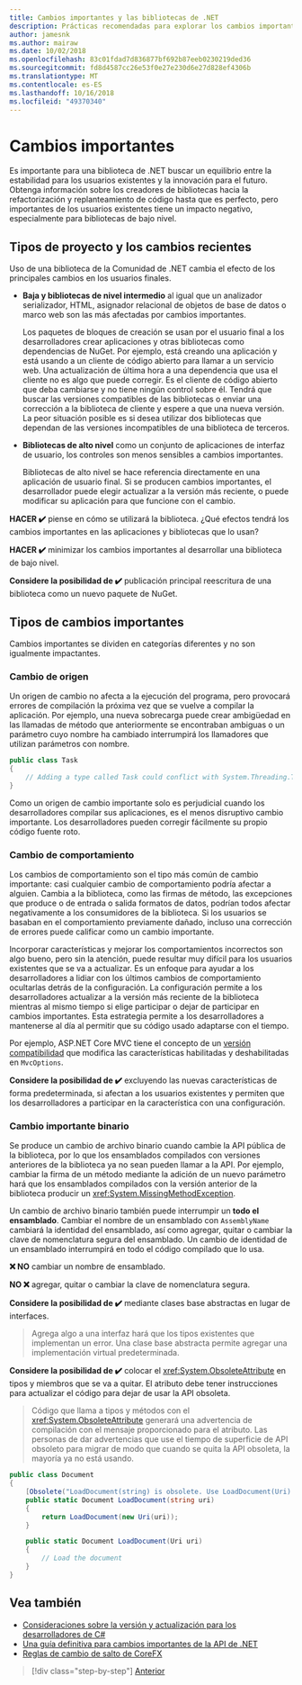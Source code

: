 ```yaml
---
title: Cambios importantes y las bibliotecas de .NET
description: Prácticas recomendadas para explorar los cambios importantes al crear bibliotecas de. NET.
author: jamesnk
ms.author: mairaw
ms.date: 10/02/2018
ms.openlocfilehash: 83c01fdad7d836877bf692b87eeb0230219ded36
ms.sourcegitcommit: fd8d4587cc26e53f0e27e230d6e27d828ef4306b
ms.translationtype: MT
ms.contentlocale: es-ES
ms.lasthandoff: 10/16/2018
ms.locfileid: "49370340"
---
```

# <a name="breaking-changes"></a>Cambios importantes

Es importante para una biblioteca de .NET buscar un equilibrio entre la estabilidad para los usuarios existentes y la innovación para el futuro. Obtenga información sobre los creadores de bibliotecas hacia la refactorización y replanteamiento de código hasta que es perfecto, pero importantes de los usuarios existentes tiene un impacto negativo, especialmente para bibliotecas de bajo nivel.

## <a name="project-types-and-breaking-changes"></a>Tipos de proyecto y los cambios recientes

Uso de una biblioteca de la Comunidad de .NET cambia el efecto de los principales cambios en los usuarios finales.

* **Baja y bibliotecas de nivel intermedio** al igual que un analizador serializador, HTML, asignador relacional de objetos de base de datos o marco web son las más afectadas por cambios importantes.

  Los paquetes de bloques de creación se usan por el usuario final a los desarrolladores crear aplicaciones y otras bibliotecas como dependencias de NuGet. Por ejemplo, está creando una aplicación y está usando a un cliente de código abierto para llamar a un servicio web. Una actualización de última hora a una dependencia que usa el cliente no es algo que puede corregir. Es el cliente de código abierto que deba cambiarse y no tiene ningún control sobre él. Tendrá que buscar las versiones compatibles de las bibliotecas o enviar una corrección a la biblioteca de cliente y espere a que una nueva versión. La peor situación posible es si desea utilizar dos bibliotecas que dependan de las versiones incompatibles de una biblioteca de terceros.

* **Bibliotecas de alto nivel** como un conjunto de aplicaciones de interfaz de usuario, los controles son menos sensibles a cambios importantes.

  Bibliotecas de alto nivel se hace referencia directamente en una aplicación de usuario final. Si se producen cambios importantes, el desarrollador puede elegir actualizar a la versión más reciente, o puede modificar su aplicación para que funcione con el cambio.

**HACER ✔️** piense en cómo se utilizará la biblioteca. ¿Qué efectos tendrá los cambios importantes en las aplicaciones y bibliotecas que lo usan?

**HACER ✔️** minimizar los cambios importantes al desarrollar una biblioteca de bajo nivel.

**Considere la posibilidad de ✔️** publicación principal reescritura de una biblioteca como un nuevo paquete de NuGet.

## <a name="types-of-breaking-changes"></a>Tipos de cambios importantes

Cambios importantes se dividen en categorías diferentes y no son igualmente impactantes.

### <a name="source-breaking-change"></a>Cambio de origen

Un origen de cambio no afecta a la ejecución del programa, pero provocará errores de compilación la próxima vez que se vuelve a compilar la aplicación. Por ejemplo, una nueva sobrecarga puede crear ambigüedad en las llamadas de método que anteriormente se encontraban ambiguas o un parámetro cuyo nombre ha cambiado interrumpirá los llamadores que utilizan parámetros con nombre.

```csharp
public class Task
{
    // Adding a type called Task could conflict with System.Threading.Tasks.Task at compilation
}
```

Como un origen de cambio importante solo es perjudicial cuando los desarrolladores compilar sus aplicaciones, es el menos disruptivo cambio importante. Los desarrolladores pueden corregir fácilmente su propio código fuente roto.

### <a name="behavior-breaking-change"></a>Cambio de comportamiento

Los cambios de comportamiento son el tipo más común de cambio importante: casi cualquier cambio de comportamiento podría afectar a alguien. Cambia a la biblioteca, como las firmas de método, las excepciones que produce o de entrada o salida formatos de datos, podrían todos afectar negativamente a los consumidores de la biblioteca. Si los usuarios se basaban en el comportamiento previamente dañado, incluso una corrección de errores puede calificar como un cambio importante.

Incorporar características y mejorar los comportamientos incorrectos son algo bueno, pero sin la atención, puede resultar muy difícil para los usuarios existentes que se va a actualizar. Es un enfoque para ayudar a los desarrolladores a lidiar con los últimos cambios de comportamiento ocultarlas detrás de la configuración. La configuración permite a los desarrolladores actualizar a la versión más reciente de la biblioteca mientras al mismo tiempo si elige participar o dejar de participar en cambios importantes. Esta estrategia permite a los desarrolladores a mantenerse al día al permitir que su código usado adaptarse con el tiempo.

Por ejemplo, ASP.NET Core MVC tiene el concepto de un [versión compatibilidad](/aspnet/core/mvc/compatibility-version) que modifica las características habilitadas y deshabilitadas en `MvcOptions`.

**Considere la posibilidad de ✔️** excluyendo las nuevas características de forma predeterminada, si afectan a los usuarios existentes y permiten que los desarrolladores a participar en la característica con una configuración.

### <a name="binary-breaking-change"></a>Cambio importante binario

Se produce un cambio de archivo binario cuando cambie la API pública de la biblioteca, por lo que los ensamblados compilados con versiones anteriores de la biblioteca ya no sean pueden llamar a la API. Por ejemplo, cambiar la firma de un método mediante la adición de un nuevo parámetro hará que los ensamblados compilados con la versión anterior de la biblioteca producir un <xref:System.MissingMethodException>.

Un cambio de archivo binario también puede interrumpir un **todo el ensamblado**. Cambiar el nombre de un ensamblado con `AssemblyName` cambiará la identidad del ensamblado, así como agregar, quitar o cambiar la clave de nomenclatura segura del ensamblado. Un cambio de identidad de un ensamblado interrumpirá en todo el código compilado que lo usa.

**❌ NO** cambiar un nombre de ensamblado.

**NO ❌** agregar, quitar o cambiar la clave de nomenclatura segura.

**Considere la posibilidad de ✔️** mediante clases base abstractas en lugar de interfaces.

> Agrega algo a una interfaz hará que los tipos existentes que implementan un error. Una clase base abstracta permite agregar una implementación virtual predeterminada.

**Considere la posibilidad de ✔️** colocar el <xref:System.ObsoleteAttribute> en tipos y miembros que se va a quitar. El atributo debe tener instrucciones para actualizar el código para dejar de usar la API obsoleta.

> Código que llama a tipos y métodos con el <xref:System.ObsoleteAttribute> generará una advertencia de compilación con el mensaje proporcionado para el atributo. Las personas de dar advertencias que use el tiempo de superficie de API obsoleto para migrar de modo que cuando se quita la API obsoleta, la mayoría ya no está usando.

```csharp
public class Document
{
    [Obsolete("LoadDocument(string) is obsolete. Use LoadDocument(Uri) instead.")]
    public static Document LoadDocument(string uri)
    {
        return LoadDocument(new Uri(uri));
    }

    public static Document LoadDocument(Uri uri)
    {
        // Load the document
    }
}
```

## <a name="see-also"></a>Vea también

* [Consideraciones sobre la versión y actualización para los desarrolladores de C#](../../csharp/whats-new/version-update-considerations.md)
* [Una guía definitiva para cambios importantes de la API de .NET](https://stackoverflow.com/questions/1456785/a-definitive-guide-to-api-breaking-changes-in-net)
* [Reglas de cambio de salto de CoreFX](https://github.com/dotnet/corefx/blob/master/Documentation/coding-guidelines/breaking-change-rules.md)

>[!div class="step-by-step"]
[Anterior](./versioning.md)
